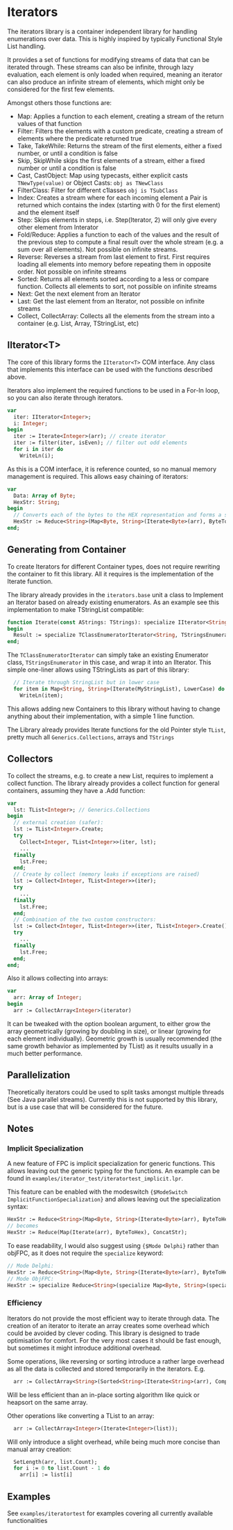 # Iterators
The iterators library is a container independent library for handling enumerations over data.
This is highly inspired by typically Functional Style List handling.

It provides a set of functions for modifying streams of data that can be iterated through.
These streams can also be infinite, through lazy evaluation, each element is only loaded when required, meaning an iterator can also produce an infinite stream of elements, which might only be considered for the first few elements.

Amongst others those functions are:
* Map: Applies a function to each element, creating a stream of the return values of that function
* Filter: Filters the elements with a custom predicate, creating a stream of elements where the predicate returned true
* Take, TakeWhile: Returns the stream of the first elements, either a fixed number, or until a condition is false
* Skip, SkipWhile skips the first elements of a stream, either a fixed number or until a condition is false
* Cast, CastObject: Map using typecasts, either explicit casts `TNewType(value)` or Object Casts: `obj as TNewClass`
* FilterClass: Filter for different c1lasses `obj is TSubClass`
* Index: Creates a stream where for each incoming element a Pair is returned which contains the index (starting with 0 for the first element) and the element itself
* Step: Skips elements in steps, i.e. Step(Iterator, 2) will only give every other element from Interator
* Fold/Reduce: Applies a function to each of the values and the result of the previous step to compute a final result over the whole stream (e.g. a sum over all elements). Not possible on infinite streams.
* Reverse: Reverses a stream from last element to first. First requires loading all elements into memory before repeating them in opposite order. Not possible on infinite streams
* Sorted: Returns all elements sorted according to a less or compare function. Collects all elements to sort, not possible on infinite streams
* Next: Get the next element from an Iterator
* Last: Get the last element from an Iterator, not possible on infinite streams
* Collect, CollectArray: Collects all the elements from the stream into a container (e.g. List, Array, TStringList, etc)

## IIterator\<T>
The core of this library forms the `IIterator<T>` COM interface.
Any class that implements this interface can be used with the functions described above.

Iterators also implement the required functions to be used in a For-In loop, so you can also iterate through iterators.
```pascal
var
  iter: IIterator<Integer>;
  i: Integer;
begin
  iter := Iterate<Integer>(arr); // create iterator
  iter := filter(iter, isEven); // filter out odd elements
  for i in iter do
    WriteLn(i);
```
As this is a COM interface, it is reference counted, so no manual memory management is required.
This allows easy chaining of iterators:
```pascal
var
  Data: Array of Byte;
  HexStr: String;
begin
  // Converts each of the bytes to the HEX representation and forms a string by concatinating all of them
  HexStr := Reduce<String>(Map<Byte, String>(Iterate<Byte>(arr), ByteToHex), ConcatStr);
end;
```

## Generating from Container
To create Iterators for different Container types, does not require rewriting the container to fit this library. All it requires is the implementation of the Iterate function.

The library already provides in the `iterators.base` unit a class to Implement an Iterator based on already existing enumerators. As an example see this implementation to make TStringList compatible:
```pascal
function Iterate(const AStrings: TStrings): specialize IIterator<String>;
begin
  Result := specialize TClassEnumeratorIterator<String, TStringsEnumerator>.Create(AStrings.GetEnumerator);
end; 
```
The `TClassEnumeratorIterator` can simply take an existing Enumerator class, `TStringsEnumerator` in this case, and wrap it into an IIterator.
This simple one-liner allows using TStringLists as part of this library:
```pascal
  // Iterate through StringList but in lower case
  for item in Map<String, String>(Iterate(MyStringList), LowerCase) do
    WriteLn(item);
```

This allows adding new Containers to this library without having to change anything about their implementation, with a simple 1 line function.

The Library already provides Iterate functions for the old Pointer style `TList`, pretty much all `Generics.Collections`, arrays and `TStrings`

## Collectors
To collect the streams, e.g. to create a new List, requires to implement a collect function.
The library already provides a collect function for general containers, assuming they have a .Add function:
```pascal
var
  lst: TList<Integer>; // Generics.Collections
begin
  // external creation (safer):
  lst := TList<Integer>.Create;
  try
    Collect<Integer, TList<Integer>>(iter, lst);
    ...
  finally
    lst.Free;
  end;
  // Create by collect (memory leaks if exceptions are raised)
  lst := Collect<Integer, TList<Integer>>(iter);
  try
    ...
  finally
    lst.Free;
  end;
  // Combination of the two custom constructors:
  lst := Collect<Integer, TList<Integer>>(iter, TList<Integer>.Create());
  try
    ...
  finally
    lst.Free;
  end;
end;
```
Also it allows collecting into arrays:
```pascal
var
  arr: Array of Integer;
begin
  arr := CollectArray<Integer>(iterator)
```
It can be tweaked with the option boolean argument, to either grow the array geometrically (growing by doubling in size), or linear (growing for each element individually). Geometric growth is usually recommended (the same growth behavior as implemented by TList) as it results usually in a much better performance.

## Parallelization
Theoretically iterators could be used to split tasks amongst multiple threads (See Java parallel streams).
Currently this is not supported by this library, but is a use case that will be considered for the future.

## Notes
### Implicit Specialization
A new feature of FPC is implicit specialization for generic functions. This allows leaving out the generic typing for the functions.
An example can be found in `examples/iterator_test/iteratortest_implicit.lpr`.

This feature can be enabled with the modeswitch `{$ModeSwitch ImplicitFunctionSpecialization}` and allows leaving out the specialization syntax:
```pascal
HexStr := Reduce<String>(Map<Byte, String>(Iterate<Byte>(arr), ByteToHex), ConcatStr);
// becomes
HexStr := Reduce(Map(Iterate(arr), ByteToHex), ConcatStr);
```
To ease readability, I would also suggest using `{$Mode Delphi}` rather than objFPC, as it does not require the `specialize` keyword:
```pascal
// Mode Delphi:
HexStr := Reduce<String>(Map<Byte, String>(Iterate<Byte>(arr), ByteToHex), ConcatStr);
// Mode ObjFPC:
HexStr := specialize Reduce<String>(specialize Map<Byte, String>(specialize Iterate<Byte>(arr), @ByteToHex), @ConcatStr);
```

### Efficiency
Iterators do not provide the most efficient way to iterate through data. The creation of an iterator to iterate an array creates some overhead which could be avoided by clever coding.
This library is designed to trade optimisation for comfort. For the very most cases it should be fast enough, but sometimes it might introduce additional overhead.

Some operations, like reversing or sorting introduce a rather large overhead as all the data is collected and stored temporarily in the iterators.
E.g.
```pascal
  arr := CollectArray<String>(Sorted<String>(Iterate<String>(arr), CompareStr));
```
Will be less efficient than an in-place sorting algorithm like quick or heapsort on the same array.

Other operations like converting a TList to an array:
```pascal
  arr := CollectArray<Integer>(Iterate<Integer>(list));
```
Will only introduce a slight overhead, while being much more concise than manual array creation:
```pascal
  SetLength(arr, list.Count);
  for i := 0 to list.Count - 1 do
    arr[i] := list[i]
```



## Examples
See `examples/iteratortest` for examples covering all currently available functionalities